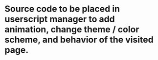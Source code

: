 # Source code to be placed in userscript manager to add animation, change theme / color scheme, and behavior of the visited page.